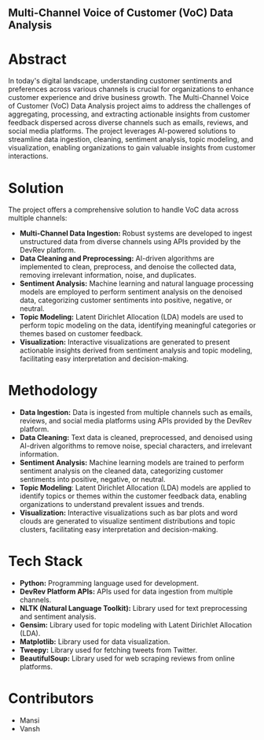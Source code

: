 ## Multi-Channel Voice of Customer (VoC) Data Analysis

# Abstract
In today's digital landscape, understanding customer sentiments and preferences across various channels is crucial for organizations to enhance customer experience and drive business growth. The Multi-Channel Voice of Customer (VoC) Data Analysis project aims to address the challenges of aggregating, processing, and extracting actionable insights from customer feedback dispersed across diverse channels such as emails, reviews, and social media platforms. The project leverages AI-powered solutions to streamline data ingestion, cleaning, sentiment analysis, topic modeling, and visualization, enabling organizations to gain valuable insights from customer interactions.

# Solution
The project offers a comprehensive solution to handle VoC data across multiple channels:
- **Multi-Channel Data Ingestion:** Robust systems are developed to ingest unstructured data from diverse channels using APIs provided by the DevRev platform.
- **Data Cleaning and Preprocessing:** AI-driven algorithms are implemented to clean, preprocess, and denoise the collected data, removing irrelevant information, noise, and duplicates.
- **Sentiment Analysis:** Machine learning and natural language processing models are employed to perform sentiment analysis on the denoised data, categorizing customer sentiments into positive, negative, or neutral.
- **Topic Modeling:** Latent Dirichlet Allocation (LDA) models are used to perform topic modeling on the data, identifying meaningful categories or themes based on customer feedback.
- **Visualization:** Interactive visualizations are generated to present actionable insights derived from sentiment analysis and topic modeling, facilitating easy interpretation and decision-making.

# Methodology
- **Data Ingestion:** Data is ingested from multiple channels such as emails, reviews, and social media platforms using APIs provided by the DevRev platform.
- **Data Cleaning:** Text data is cleaned, preprocessed, and denoised using AI-driven algorithms to remove noise, special characters, and irrelevant information.
- **Sentiment Analysis:** Machine learning models are trained to perform sentiment analysis on the cleaned data, categorizing customer sentiments into positive, negative, or neutral.
- **Topic Modeling**: Latent Dirichlet Allocation (LDA) models are applied to identify topics or themes within the customer feedback data, enabling organizations to understand prevalent issues and trends.
- **Visualization:** Interactive visualizations such as bar plots and word clouds are generated to visualize sentiment distributions and topic clusters, facilitating easy interpretation and decision-making.

# Tech Stack
- **Python:** Programming language used for development.
- **DevRev Platform APIs:** APIs used for data ingestion from multiple channels.
- **NLTK (Natural Language Toolkit):** Library used for text preprocessing and sentiment analysis.
- **Gensim:** Library used for topic modeling with Latent Dirichlet Allocation (LDA).
- **Matplotlib:** Library used for data visualization.
- **Tweepy:** Library used for fetching tweets from Twitter.
- **BeautifulSoup:** Library used for web scraping reviews from online platforms.

# Contributors
- Mansi 
- Vansh
